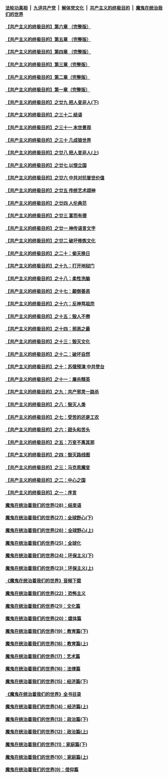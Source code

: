 ####  [法轮功真相](../../../../basic/blob/master/README.md?t=05031231) &nbsp;|&nbsp; [九评共产党](../../../../9ping.md/blob/master/README.md?t=05031231) &nbsp;|&nbsp; [解体党文化](../../../../jtdwh.md/blob/master/README.md?t=05031231)  &nbsp;|&nbsp; [共产主义的终极目的](../../../../gczydzjmd.md/blob/master/README.md?t=05031231) &nbsp;|&nbsp; [魔鬼在统治我们的世界](../../../../mgztzwmdsj.md/blob/master/README.md?t=05031231) 

#### [【共产主义的终极目的】第六章 （完整版）](../pages/nsc422/n11428913.md?t=05031231) 

#### [【共产主义的终极目的】第五章 （完整版）](../pages/nsc422/n11428912.md?t=05031231) 

#### [【共产主义的终极目的】第四章 （完整版）](../pages/nsc422/n11428907.md?t=05031231) 

#### [【共产主义的终极目的】第三章（完整版）](../pages/nsc422/n11428848.md?t=05031231) 

#### [【共产主义的终极目的】第二章（完整版）](../pages/nsc422/n11428831.md?t=05031231) 

#### [【共产主义的终极目的】第一章（完整版）](../pages/nsc422/n11417651.md?t=05031231) 

#### [【共产主义的终极目的】之廿九 把人变非人(下)](../pages/nsc422/n11344140.md?t=05031231) 

#### [【共产主义的终极目的】之三十二 结语](../pages/nsc422/n11360535.md?t=05031231) 

#### [【共产主义的终极目的】之三十一 末世景观](../pages/nsc422/n11351129.md?t=05031231) 

#### [【共产主义的终极目的】之三十 几成狼世界](../pages/nsc422/n11348280.md?t=05031231) 

#### [【共产主义的终极目的】之廿八 把人变非人(上)](../pages/nsc422/n11340492.md?t=05031231) 

#### [【共产主义的终极目的】之廿七 以恨立国](../pages/nsc422/n11336944.md?t=05031231) 

#### [【共产主义的终极目的】之廿六 中共对抗普世价值](../pages/nsc422/n11324785.md?t=05031231) 

#### [【共产主义的终极目的】之廿五 传统艺术颂神](../pages/nsc422/n11296396.md?t=05031231) 

#### [【共产主义的终极目的】之廿四 人伦典范](../pages/nsc422/n11296397.md?t=05031231) 

#### [【共产主义的终极目的】之廿三 富而有德](../pages/nsc422/n11283598.md?t=05031231) 

#### [【共产主义的终极目的】之廿一 神传语言文字](../pages/nsc422/n11263265.md?t=05031231) 

#### [【共产主义的终极目的】之廿二 破坏修炼文化](../pages/nsc422/n11245728.md?t=05031231) 

#### [【共产主义的终极目的】之二十：偷天换日](../pages/nsc422/n11238846.md?t=05031231) 

#### [【共产主义的终极目的】之十九：打开地狱门](../pages/nsc422/n11206376.md?t=05031231) 

#### [【共产主义的终极目的】之十八：柔性洗脑](../pages/nsc422/n11199994.md?t=05031231) 

#### [【共产主义的终极目的】之十七：颠倒善恶](../pages/nsc422/n11179782.md?t=05031231) 

#### [【共产主义的终极目的】之十六：反神骂祖宗](../pages/nsc422/n11166798.md?t=05031231) 

#### [【共产主义的终极目的】之十五：毁人不倦](../pages/nsc422/n11166792.md?t=05031231) 

#### [【共产主义的终极目的】之十四：邪恶之最](../pages/nsc422/n11150249.md?t=05031231) 

#### [【共产主义的终极目的】之十三：毁灭文化](../pages/nsc422/n11135227.md?t=05031231) 

#### [【共产主义的终极目的】之十二：破坏自然](../pages/nsc422/n11135214.md?t=05031231) 

#### [【共产主义的终极目的】之十：苏俄预演 中共登台](../pages/nsc422/n11118424.md?t=05031231) 

#### [【共产主义的终极目的】之十一：屠杀精英](../pages/nsc422/n11118442.md?t=05031231) 

#### [【共产主义的终极目的】之九：共产邪灵一路杀](../pages/nsc422/n11114139.md?t=05031231) 

#### [【共产主义的终极目的】之八：毁灭人类](../pages/nsc422/n11108503.md?t=05031231) 

#### [【共产主义的终极目的】之七：受苦的还是工农](../pages/nsc422/n11101809.md?t=05031231) 

#### [【共产主义的终极目的】之六：甜头和苦头](../pages/nsc422/n11096971.md?t=05031231) 

#### [【共产主义的终极目的】之五：万变不离其邪](../pages/nsc422/n11091285.md?t=05031231) 

#### [【共产主义的终极目的】之四：毁灭路线图](../pages/nsc422/n11086284.md?t=05031231) 

#### [【共产主义的终极目的】之三：马克思魔变](../pages/nsc422/n11061941.md?t=05031231) 

#### [【共产主义的终极目的】之二：中心之国](../pages/nsc422/n11047728.md?t=05031231) 

#### [【共产主义的终极目的】之一：序言](../pages/nsc422/n11086077.md?t=05031231) 

#### [魔鬼在统治着我们的世界(28)：结束语](../pages/nsc422/n10936246.md?t=05031231) 

#### [魔鬼在统治着我们的世界(27)：全球野心(下)](../pages/nsc422/n10928319.md?t=05031231) 

#### [魔鬼在统治着我们的世界(26)：全球野心(上)](../pages/nsc422/n10900318.md?t=05031231) 

#### [魔鬼在统治着我们的世界(25)：全球化](../pages/nsc422/n10788205.md?t=05031231) 

#### [魔鬼在统治着我们的世界(24)：环保主义(下)](../pages/nsc422/n10695307.md?t=05031231) 

#### [魔鬼在统治着我们的世界(23)：环保主义(上)](../pages/nsc422/n10688613.md?t=05031231) 

#### [《魔鬼在统治着我们的世界》音频下载](../pages/nsc422/n10635553.md?t=05031231) 

#### [魔鬼在统治着我们的世界(22)：恐怖主义](../pages/nsc422/n10614727.md?t=05031231) 

#### [魔鬼在统治着我们的世界(21)：文化篇](../pages/nsc422/n10597706.md?t=05031231) 

#### [魔鬼在统治着我们的世界(20)：媒体篇](../pages/nsc422/n10586579.md?t=05031231) 

#### [魔鬼在统治着我们的世界(19)：教育篇(下)](../pages/nsc422/n10564808.md?t=05031231) 

#### [魔鬼在统治着我们的世界(18)：教育篇(上)](../pages/nsc422/n10526970.md?t=05031231) 

#### [魔鬼在统治着我们的世界(17)：艺术篇](../pages/nsc422/n10499093.md?t=05031231) 

#### [魔鬼在统治着我们的世界(16)：法律篇](../pages/nsc422/n10485969.md?t=05031231) 

#### [魔鬼在统治着我们的世界(15)：经济篇(下)](../pages/nsc422/n10469975.md?t=05031231) 

#### [《魔鬼在统治着我们的世界》全书目录](../pages/nsc422/n10464261.md?t=05031231) 

#### [魔鬼在统治着我们的世界(14)：经济篇(上)](../pages/nsc422/n10457370.md?t=05031231) 

#### [魔鬼在统治着我们的世界(13)：政治篇(下)](../pages/nsc422/n10448270.md?t=05031231) 

#### [魔鬼在统治着我们的世界(12)：政治篇(上)](../pages/nsc422/n10444576.md?t=05031231) 

#### [魔鬼在统治着我们的世界(11)：家庭篇(下)](../pages/nsc422/n10440961.md?t=05031231) 

#### [魔鬼在统治着我们的世界(10)：家庭篇(上)](../pages/nsc422/n10435448.md?t=05031231) 

#### [魔鬼在统治着我们的世界(9)：信仰篇](../pages/nsc422/n10432159.md?t=05031231) 

